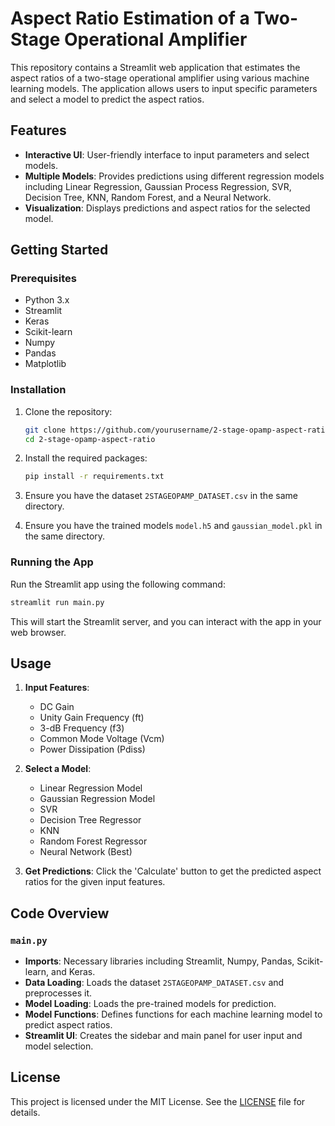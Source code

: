 <!-- # 2-Stage-OpAmp-Analysis -->
<!-- Comparative Analysis of Machine Learning Models for Aspect Ratio Estimation of a Two-Stage Operational Amplifier -->

# Aspect Ratio Estimation of a Two-Stage Operational Amplifier

This repository contains a Streamlit web application that estimates the aspect ratios of a two-stage operational amplifier using various machine learning models. The application allows users to input specific parameters and select a model to predict the aspect ratios.

## Features

- **Interactive UI**: User-friendly interface to input parameters and select models.
- **Multiple Models**: Provides predictions using different regression models including Linear Regression, Gaussian Process Regression, SVR, Decision Tree, KNN, Random Forest, and a Neural Network.
- **Visualization**: Displays predictions and aspect ratios for the selected model.

## Getting Started

### Prerequisites

- Python 3.x
- Streamlit
- Keras
- Scikit-learn
- Numpy
- Pandas
- Matplotlib

### Installation

1. Clone the repository:
   ```bash
   git clone https://github.com/yourusername/2-stage-opamp-aspect-ratio.git
   cd 2-stage-opamp-aspect-ratio
   ```

2. Install the required packages:
   ```bash
   pip install -r requirements.txt
   ```

3. Ensure you have the dataset `2STAGEOPAMP_DATASET.csv` in the same directory.

4. Ensure you have the trained models `model.h5` and `gaussian_model.pkl` in the same directory.

### Running the App

Run the Streamlit app using the following command:
```bash
streamlit run main.py
```

This will start the Streamlit server, and you can interact with the app in your web browser.

## Usage

1. **Input Features**:
   - DC Gain
   - Unity Gain Frequency (ft)
   - 3-dB Frequency (f3)
   - Common Mode Voltage (Vcm)
   - Power Dissipation (Pdiss)

2. **Select a Model**:
   - Linear Regression Model
   - Gaussian Regression Model
   - SVR
   - Decision Tree Regressor
   - KNN
   - Random Forest Regressor
   - Neural Network (Best)

3. **Get Predictions**: Click the 'Calculate' button to get the predicted aspect ratios for the given input features.

## Code Overview

### `main.py`

- **Imports**: Necessary libraries including Streamlit, Numpy, Pandas, Scikit-learn, and Keras.
- **Data Loading**: Loads the dataset `2STAGEOPAMP_DATASET.csv` and preprocesses it.
- **Model Loading**: Loads the pre-trained models for prediction.
- **Model Functions**: Defines functions for each machine learning model to predict aspect ratios.
- **Streamlit UI**: Creates the sidebar and main panel for user input and model selection.

## License

This project is licensed under the MIT License. See the [LICENSE](LICENSE) file for details.
